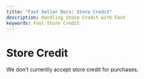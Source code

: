 ```yaml
---
title: "Fast Seller Docs: Store Credit"
description: Handling Store Credit with Fast
keywords: Fast Store Credit
---
```


# Store Credit

We don’t currently accept store credit for purchases.
